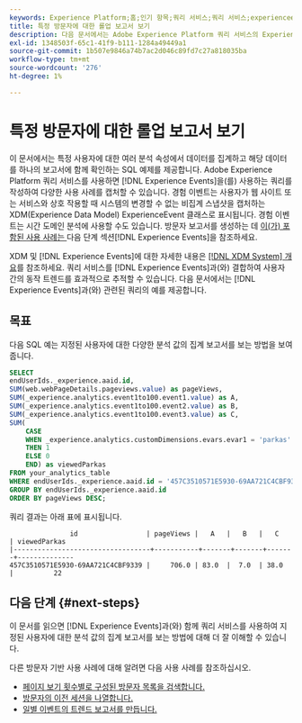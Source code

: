 ```yaml
---
keywords: Experience Platform;홈;인기 항목;쿼리 서비스;쿼리 서비스;experienceevent 쿼리;experienceevent 쿼리;경험 이벤트 쿼리;
title: 특정 방문자에 대한 롤업 보고서 보기
description: 다음 문서에서는 Adobe Experience Platform 쿼리 서비스의 Experience 이벤트와 관련된 쿼리의 예를 제공합니다.
exl-id: 1348503f-65c1-41f9-b111-1284a49449a1
source-git-commit: 1b507e9846a74b7ac2d046c89fd7c27a818035ba
workflow-type: tm+mt
source-wordcount: '276'
ht-degree: 1%

---
```


# 특정 방문자에 대한 롤업 보고서 보기

이 문서에서는 특정 사용자에 대한 여러 분석 속성에서 데이터를 집계하고 해당 데이터를 하나의 보고서에 함께 확인하는 SQL 예제를 제공합니다. Adobe Experience Platform 쿼리 서비스를 사용하면 [!DNL Experience Events]을(를) 사용하는 쿼리를 작성하여 다양한 사용 사례를 캡처할 수 있습니다. 경험 이벤트는 사용자가 웹 사이트 또는 서비스와 상호 작용할 때 시스템의 변경할 수 없는 비집계 스냅샷을 캡처하는 XDM(Experience Data Model) ExperienceEvent 클래스로 표시됩니다. 경험 이벤트는 시간 도메인 분석에 사용할 수도 있습니다. 방문자 보고서를 생성하는 데 [이(가) 포함된 사용 사례는 ](#next-steps)다음 단계 섹션[!DNL Experience Events]을 참조하세요.

XDM 및 [!DNL Experience Events]에 대한 자세한 내용은 [[!DNL XDM System] 개요](../../xdm/home.md)를 참조하세요. 쿼리 서비스를 [!DNL Experience Events]과(와) 결합하여 사용자 간의 동작 트렌드를 효과적으로 추적할 수 있습니다. 다음 문서에서는 [!DNL Experience Events]과(와) 관련된 쿼리의 예를 제공합니다.

## 목표

다음 SQL 예는 지정된 사용자에 대한 다양한 분석 값의 집계 보고서를 보는 방법을 보여 줍니다.

```sql
SELECT 
endUserIds._experience.aaid.id, 
SUM(web.webPageDetails.pageviews.value) as pageViews, 
SUM(_experience.analytics.event1to100.event1.value) as A, 
SUM(_experience.analytics.event1to100.event2.value) as B, 
SUM(_experience.analytics.event1to100.event3.value) as C,
SUM(
    CASE 
    WHEN _experience.analytics.customDimensions.evars.evar1 = 'parkas' 
    THEN 1 
    ELSE 0 
    END) as viewedParkas
FROM your_analytics_table 
WHERE endUserIds._experience.aaid.id = '457C3510571E5930-69AA721C4CBF9339' 
GROUP BY endUserIds._experience.aaid.id
ORDER BY pageViews DESC;
```

쿼리 결과는 아래 표에 표시됩니다.

```console
               id                 | pageViews |   A   |   B   |   C   | viewedParkas
|----------------------------------+-----------+-------+-------+-------+--------------
457C3510571E5930-69AA721C4CBF9339 |     706.0 | 83.0  |  7.0  | 38.0  |          22
```

## 다음 단계 {#next-steps}

이 문서를 읽으면 [!DNL Experience Events]과(와) 함께 쿼리 서비스를 사용하여 지정된 사용자에 대한 분석 값의 집계 보고서를 보는 방법에 대해 더 잘 이해할 수 있습니다.

다른 방문자 기반 사용 사례에 대해 알려면 다음 사용 사례를 참조하십시오.

- [페이지 보기 횟수별로 구성된 방문자 목록을 검색합니다.](./visitors-by-number-of-page-views.md)
- [방문자의 이전 세션을 나열합니다.](./list-visitor-sessions.md)
- [일별 이벤트의 트렌드 보고서를 만듭니다.](./trended-report-of-events.md)
